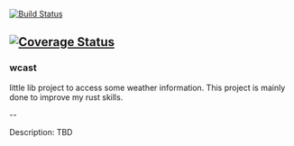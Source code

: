 [![Build Status](https://travis-ci.org/asuivelentine/wcast.svg?branch=info)](https://travis-ci.org/asuivelentine/wcast)

[![Coverage Status](https://coveralls.io/repos/github/asuivelentine/wcast/badge.svg?branch=info)](https://coveralls.io/github/asuivelentine/wcast?branch=info)
---

### wcast ###

little lib project to access some weather information.
This project is mainly done to improve my rust skills.

--

Description: TBD
